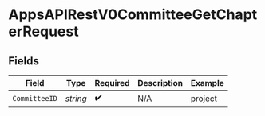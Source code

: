 # AppsAPIRestV0CommitteeGetChapterRequest


## Fields

| Field              | Type               | Required           | Description        | Example            |
| ------------------ | ------------------ | ------------------ | ------------------ | ------------------ |
| `CommitteeID`      | *string*           | :heavy_check_mark: | N/A                | project            |